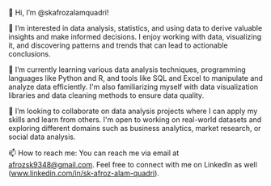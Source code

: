 👋 Hi, I’m @skafrozalamquadri!

👀 I’m interested in data analysis, statistics, and using data to derive valuable insights and make informed decisions. I enjoy working with data, visualizing it, and discovering patterns and trends that can lead to actionable conclusions.

🌱 I’m currently learning various data analysis techniques, programming languages like Python and R, and tools like SQL and Excel to manipulate and analyze data efficiently. I'm also familiarizing myself with data visualization libraries and data cleaning methods to ensure data quality.

💞️ I’m looking to collaborate on data analysis projects where I can apply my skills and learn from others. I'm open to working on real-world datasets and exploring different domains such as business analytics, market research, or social data analysis.

📫 How to reach me: You can reach me via email at afrozsk9348@gmail.com. Feel free to connect with me on LinkedIn as well (www.linkedin.com/in/sk-afroz-alam-quadri).

<!---
skafrozalamquadri/skafrozalamquadri is a ✨ special ✨ repository because its `README.md` (this file) appears on your GitHub profile.
You can click the Preview link to take a look at your changes.
--->
